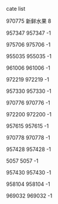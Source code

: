 cate list

970775 新鲜水果 8

957347 957347 -1

975706 975706 -1

955035 955035 -1

961006 961006 -1

972219 972219 -1

957330 957330 -1

970776 970776 -1

972200 972200 -1

957615 957615 -1

970778 970778 -1

957428 957428 -1

5057 5057 -1

957430 957430 -1

958104 958104 -1

969032 969032 -1

